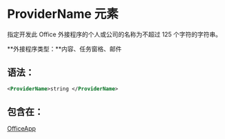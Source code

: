 
# <a name="providername-element"></a>ProviderName 元素
指定开发此 Office 外接程序的个人或公司的名称为不超过 125 个字符的字符串。

 **外接程序类型：**内容、任务窗格、邮件


## <a name="syntax:"></a>语法：


```XML
<ProviderName>string </ProviderName>
```


## <a name="contained-in:"></a>包含在：

[OfficeApp](../../reference/manifest/officeapp.md)

